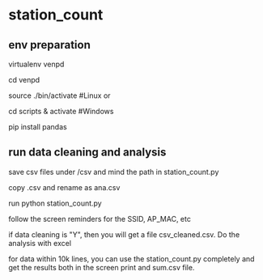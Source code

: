 # station_count

## env preparation

virtualenv venpd

cd venpd

source ./bin/activate #Linux or

  cd scripts & activate #Windows

pip install pandas



## run data cleaning and analysis
save csv files under /csv and mind the path in station_count.py

copy .csv and rename as ana.csv

run
python station_count.py

follow the screen reminders for the SSID, AP_MAC, etc

if data cleaning is "Y", then you will get a file csv_cleaned.csv. Do the analysis with excel

for data within 10k lines, you can use the station_count.py completely and get the results both in the screen print and  sum.csv file.

